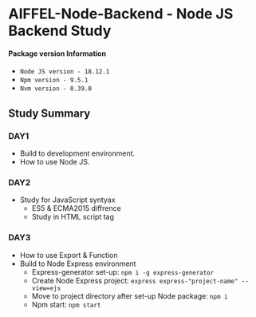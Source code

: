 # AIFFEL-Node-Backend - Node JS Backend Study
#### Package version Information
- ```Node JS version - 18.12.1```
-  ```Npm version - 9.5.1```
- ```Nvm version - 0.39.0```

## Study Summary 
### DAY1 
- Build to development environment.
- How to use Node JS.

### DAY2
- Study for JavaScript syntyax
  - ES5 & ECMA2015 diffrence 
  - Study in HTML script tag 

### DAY3
- How to use Export & Function
- Build to Node Express environment
  - Express-generator set-up:  ```npm i -g express-generator```
  - Create Node Express project: ```express express-"project-name" --view=ejs```
  - Move to project directory after set-up Node package: ```npm i```
  - Npm start: ```npm start```
